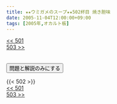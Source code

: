 ```yaml
---
title: ★★ウミガメのスープ★★502杯目 焼き胆味
date: 2005-11-04T12:00:00+09:00
tags: [2005年,オカルト板]
---
```

<div class="th_left"><a href="../501"><< 501</a></div>
<div class="th_right"><a href="../503">503 >></a></div>
<br><br>
<script src="../../js/cupsoup.js"></script>
<form>
<input type="button" value="問題と解説のみにする" onClick="toggleCupsoup()">
</form>
{{< 502 >}}
<div class="th_left"><a href="../501"><< 501</a></div>
<div class="th_right"><a href="../503">503 >></a></div>